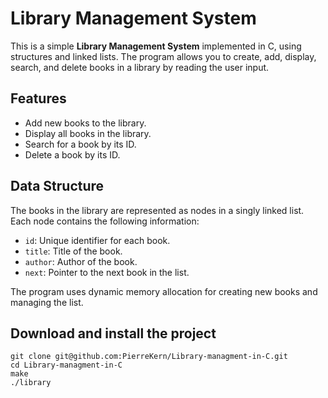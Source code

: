# Library Management System

This is a simple **Library Management System** implemented in C, using structures and linked lists. The program allows you to create, add, display, search, and delete books in a library by reading the user input.

## Features

- Add new books to the library.
- Display all books in the library.
- Search for a book by its ID.
- Delete a book by its ID.

## Data Structure

The books in the library are represented as nodes in a singly linked list. Each node contains the following information:
- `id`: Unique identifier for each book.
- `title`: Title of the book.
- `author`: Author of the book.
- `next`: Pointer to the next book in the list.

The program uses dynamic memory allocation for creating new books and managing the list.

## Download and install the project

    git clone git@github.com:PierreKern/Library-managment-in-C.git
    cd Library-managment-in-C
    make
    ./library
